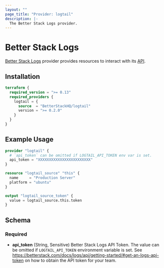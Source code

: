 ```yaml
---
layout: ""
page_title: "Provider: logtail"
description: |-
  The Better Stack Logs provider.
---
```


# Better Stack Logs

[Better Stack Logs](https://logs.betterstack.com) provider provides resources to interact with its [API](https://betterstack.com/docs/logs/api/getting-started/).

## Installation

```terraform
terraform {
  required_version = ">= 0.13"
  required_providers {
    logtail = {
      source  = "BetterStackHQ/logtail"
      version = ">= 0.2.0"
    }
  }
}
```

## Example Usage

```terraform
provider "logtail" {
  # `api_token` can be omitted if LOGTAIL_API_TOKEN env var is set.
  api_token = "XXXXXXXXXXXXXXXXXXXXXXXX"
}

resource "logtail_source" "this" {
  name     = "Production Server"
  platform = "ubuntu"
}

output "logtail_source_token" {
  value = logtail_source.this.token
}
```

<!-- schema generated by tfplugindocs -->
## Schema

### Required

- **api_token** (String, Sensitive) Better Stack Logs API Token. The value can be omitted if `LOGTAIL_API_TOKEN` environment variable is set. See https://betterstack.com/docs/logs/api/getting-started/#get-an-logs-api-token on how to obtain the API token for your team.
